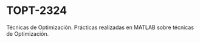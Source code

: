 # TOPT-2324
Técnicas de Optimización. Prácticas realizadas en MATLAB sobre técnicas de Optimización.
